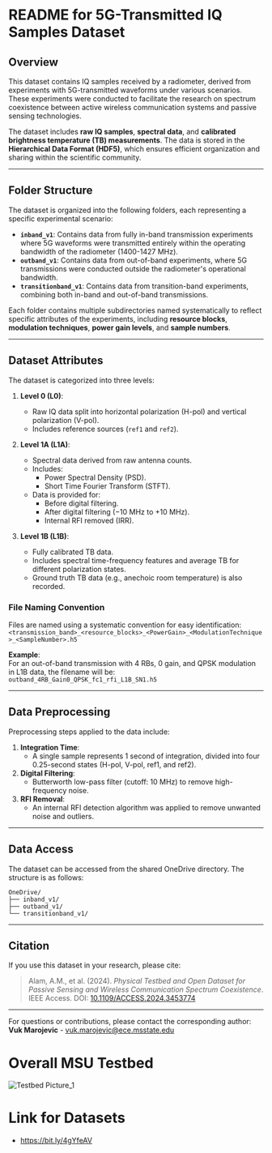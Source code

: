 # README for 5G-Transmitted IQ Samples Dataset

## Overview
This dataset contains IQ samples received by a radiometer, derived from experiments with 5G-transmitted waveforms under various scenarios. These experiments were conducted to facilitate the research on spectrum coexistence between active wireless communication systems and passive sensing technologies.

The dataset includes **raw IQ samples**, **spectral data**, and **calibrated brightness temperature (TB) measurements**. The data is stored in the **Hierarchical Data Format (HDF5)**, which ensures efficient organization and sharing within the scientific community.

---

## Folder Structure
The dataset is organized into the following folders, each representing a specific experimental scenario:
- **`inband_v1`**: Contains data from fully in-band transmission experiments where 5G waveforms were transmitted entirely within the operating bandwidth of the radiometer (1400-1427 MHz).
- **`outband_v1`**: Contains data from out-of-band experiments, where 5G transmissions were conducted outside the radiometer's operational bandwidth.
- **`transitionband_v1`**: Contains data from transition-band experiments, combining both in-band and out-of-band transmissions.

Each folder contains multiple subdirectories named systematically to reflect specific attributes of the experiments, including **resource blocks**, **modulation techniques**, **power gain levels**, and **sample numbers**.

---

## Dataset Attributes
The dataset is categorized into three levels:

1. **Level 0 (L0)**:
   - Raw IQ data split into horizontal polarization (H-pol) and vertical polarization (V-pol).
   - Includes reference sources (`ref1` and `ref2`).

2. **Level 1A (L1A)**:
   - Spectral data derived from raw antenna counts.
   - Includes:
     - Power Spectral Density (PSD).
     - Short Time Fourier Transform (STFT).
   - Data is provided for:
     - Before digital filtering.
     - After digital filtering (−10 MHz to +10 MHz).
     - Internal RFI removed (IRR).

3. **Level 1B (L1B)**:
   - Fully calibrated TB data.
   - Includes spectral time-frequency features and average TB for different polarization states.
   - Ground truth TB data (e.g., anechoic room temperature) is also recorded.

### File Naming Convention
Files are named using a systematic convention for easy identification:
`<transmission_band>_<resource_blocks>_<PowerGain>_<ModulationTechnique>_<SampleNumber>.h5`

**Example**:  
For an out-of-band transmission with 4 RBs, 0 gain, and QPSK modulation in L1B data, the filename will be:  
`outband_4RB_Gain0_QPSK_fc1_rfi_L1B_SN1.h5`

---

## Data Preprocessing
Preprocessing steps applied to the data include:
1. **Integration Time**:
   - A single sample represents 1 second of integration, divided into four 0.25-second states (H-pol, V-pol, ref1, and ref2).
2. **Digital Filtering**:
   - Butterworth low-pass filter (cutoff: 10 MHz) to remove high-frequency noise.
3. **RFI Removal**:
   - An internal RFI detection algorithm was applied to remove unwanted noise and outliers.

---

## Data Access
The dataset can be accessed from the shared OneDrive directory. The structure is as follows:
```
OneDrive/
├── inband_v1/
├── outband_v1/
└── transitionband_v1/
```

---

## Citation
If you use this dataset in your research, please cite:
> Alam, A.M., et al. (2024). *Physical Testbed and Open Dataset for Passive Sensing and Wireless Communication Spectrum Coexistence*. IEEE Access. DOI: [10.1109/ACCESS.2024.3453774](https://doi.org/10.1109/ACCESS.2024.3453774)

---

For questions or contributions, please contact the corresponding author:  
**Vuk Marojevic** - [vuk.marojevic@ece.msstate.edu](mailto:vuk.marojevic@ece.msstate.edu)





# Overall MSU Testbed
![Testbed Picture_1](https://github.com/user-attachments/assets/e8d1aff5-4294-4f7d-9338-dbc9bba128a8)

# Link for Datasets 
- https://bit.ly/4gYfeAV
